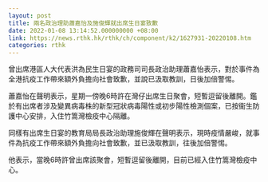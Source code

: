 ```yaml
---
layout: post
title: 兩名政治理助蕭嘉怡及施俊輝就出席生日宴致歉
date: 2022-01-08 13:14:52.000000000 +08:00
link: https://news.rthk.hk/rthk/ch/component/k2/1627931-20220108.htm
categories: rthk
---
```


曾出席港區人大代表洪為民生日宴的政務司司長政治助理蕭嘉怡表示，對於事件為全港抗疫工作帶來額外負擔向社會致歉，並說已汲取教訓，日後加倍警惕。

蕭嘉怡在聲明表示，星期一傍晚6時許在灣仔出席生日聚會，短暫逗留後離開。鑑於有出席者涉及變異病毒株的新型冠狀病毒陽性或初步陽性檢測個案，已按衞生防護中心安排，入住竹篙灣檢疫中心隔離。

同樣有出席生日宴的教育局局長政治助理施俊輝在聲明表示，現時疫情嚴峻，就事件為抗疫工作帶來額外負擔向社會致歉，並已汲取教訓，往後加倍警惕。

他表示，當晚6時許曾出席該聚會，短暫逗留後離開，目前已經入住竹篙灣檢疫中心。
